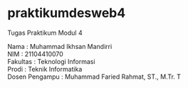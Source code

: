 # praktikumdesweb4
Tugas Praktikum Modul 4 

Nama : Muhammad Ikhsan Mandirri <br>
NIM : 21104410070 <br>
Fakultas : Teknologi Informasi <br>
Prodi : Teknik Informatika <br>
Dosen Pengampu : Muhammad Faried Rahmat, ST., M.Tr. T

